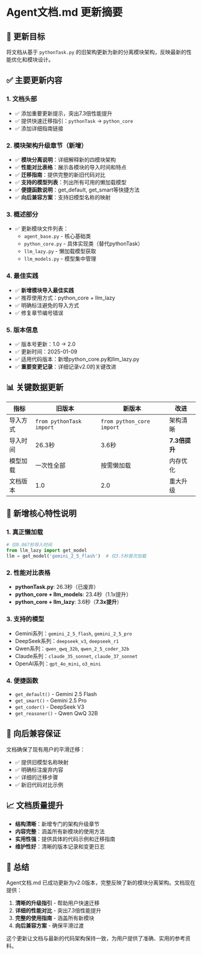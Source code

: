 # Agent文档.md 更新摘要

## 🎯 更新目标

将文档从基于 `pythonTask.py` 的旧架构更新为新的分离模块架构，反映最新的性能优化和模块设计。

## ✅ 主要更新内容

### 1. 文档头部
- ✅ 添加重要更新提示，突出7.3倍性能提升
- ✅ 提供快速迁移指引：`pythonTask` → `python_core`
- ✅ 添加详细指南链接

### 2. 模块架构升级章节（新增）
- ✅ **模块分离说明**：详细解释新的四模块架构
- ✅ **性能对比表格**：展示各模块的导入时间和特点
- ✅ **迁移指南**：提供完整的新旧代码对比
- ✅ **支持的模型列表**：列出所有可用的懒加载模型
- ✅ **便捷函数说明**：get_default, get_smart等快捷方法
- ✅ **向后兼容方案**：支持旧模型名称的映射

### 3. 概述部分
- ✅ 更新模块文件列表：
  - `agent_base.py` - 核心基础类
  - `python_core.py` - 具体实现类（替代pythonTask）
  - `llm_lazy.py` - 懒加载模型获取
  - `llm_models.py` - 模型集中管理

### 4. 最佳实践
- ✅ **新增模块导入最佳实践**
- ✅ 推荐使用方式：python_core + llm_lazy
- ✅ 明确标注避免的导入方式
- ✅ 修复章节编号错误

### 5. 版本信息
- ✅ 版本号更新：1.0 → 2.0
- ✅ 更新时间：2025-01-09
- ✅ 适用代码版本：新增python_core.py和llm_lazy.py
- ✅ **重要变更记录**：详细记录v2.0的关键改进

## 📊 关键数据更新

| 指标 | 旧版本 | 新版本 | 改进 |
|------|--------|--------|------|
| 导入方式 | `from pythonTask import` | `from python_core import` | 架构清晰 |
| 导入时间 | 26.3秒 | 3.6秒 | **7.3倍提升** |
| 模型加载 | 一次性全部 | 按需懒加载 | 内存优化 |
| 文档版本 | 1.0 | 2.0 | 重大升级 |

## 🎯 新增核心特性说明

### 1. 真正懒加载
```python
# 仅0.067秒导入时间
from llm_lazy import get_model
llm = get_model('gemini_2_5_flash')  # 仅3.5秒首次加载
```

### 2. 性能对比表格
- **pythonTask.py**: 26.3秒（已废弃）
- **python_core + llm_models**: 23.4秒（1.1x提升）
- **python_core + llm_lazy**: 3.6秒（**7.3x提升**）

### 3. 支持的模型
- Gemini系列：`gemini_2_5_flash`, `gemini_2_5_pro`
- DeepSeek系列：`deepseek_v3`, `deepseek_r1`
- Qwen系列：`qwen_qwq_32b`, `qwen_2_5_coder_32b`
- Claude系列：`claude_35_sonnet`, `claude_37_sonnet`
- OpenAI系列：`gpt_4o_mini`, `o3_mini`

### 4. 便捷函数
- `get_default()` - Gemini 2.5 Flash
- `get_smart()` - Gemini 2.5 Pro
- `get_coder()` - DeepSeek V3
- `get_reasoner()` - Qwen QwQ 32B

## 🔄 向后兼容保证

文档确保了现有用户的平滑迁移：
- ✅ 提供旧模型名称映射
- ✅ 明确标注废弃内容
- ✅ 详细的迁移步骤
- ✅ 新旧代码对比示例

## 📈 文档质量提升

- **结构清晰**：新增专门的架构升级章节
- **内容完整**：涵盖所有新模块的使用方法
- **实用性强**：提供具体的代码示例和迁移指南
- **维护性好**：清晰的版本记录和变更日志

## 🎉 总结

Agent文档.md 已成功更新为v2.0版本，完整反映了新的模块分离架构。文档现在提供：

1. **清晰的升级指引** - 帮助用户快速迁移
2. **详细的性能对比** - 突出7.3倍性能提升
3. **完整的使用指南** - 涵盖所有新模块
4. **向后兼容方案** - 确保平滑过渡

这个更新让文档与最新的代码架构保持一致，为用户提供了准确、实用的参考资料。